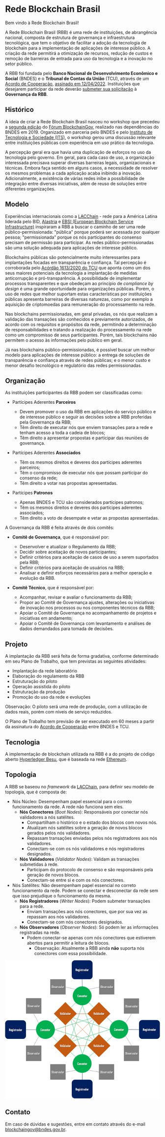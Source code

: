 # Rede Blockchain Brasil

Bem vindo à Rede Blockchain Brasil!

A Rede Blockchain Brasil (RBB) é uma rede de instituições, de abrangência nacional, composta de estrutura de governança e infraestrutura tecnológica, que tem o objetivo de facilitar a adoção da tecnologia de blockchain para a implementação de aplicações de interesse público. A criação da rede permitirá a otimização de recursos, redução de custos e remoção de barreiras de entrada para uso da tecnologia e a inovação no setor público.

A RBB foi fundada pelo **Banco Nacional de Desenvolvimento Econômico e Social** (BNDES) e o **Tribunal de Contas da União** (TCU), através de um [Acordo de Cooperação](documentos/ACT_TCU_BNDES_RBB.pdf), [assinado em 12/04/2022](https://www.in.gov.br/web/dou/-/extrato-do-acordo-de-cooperacao-n-d-121.2.0014.22-393697725). Instituições que desejarem participar da rede deverão [submeter sua solicitação](roteiro_adesao.md) à **Governança da RBB**.

## Histórico

A ideia de criar a Rede Blockchain Brasil nasceu no workshop que precedeu a [segunda edição](https://www.bndes.gov.br/wps/portal/site/home/conhecimento/seminarios/II-forum-blockchaingov) do [Fórum BlockchainGov](https://itsrio.org/pt/projetos/blockchaingov/), realizado nas dependências do BNDES em 2019. Organizado em parceria pelo BNDES e pelo [Instituto de Tecnologia e Sociedade (ITS)](https://itsrio.org/), o workshop gerou uma discussão relevante entre instituições públicas com experiência em uso prático da tecnologia.

A percepção geral era que havia uma duplicação de esforços no uso da tecnologia pelo governo. Em geral, para cada caso de uso, a organização interessada precisava superar diversas barreiras legais, organizacionais e técnicas. Embora faça sentido em alguns casos, a necessidade de resolver os mesmos problemas a cada aplicação acaba inibindo a inovação. Adicionalmente, a existência de várias redes inibe a possibilidade de integração entre diversas iniciativas, além de reuso de soluções entre diferentes organizações.

## Modelo

Experiências internacionais como a [LACChain](https://www.lacchain.net) - rede para a América Latina liderada pelo BID, [Alastria](https://alastria.io/) e [EBSI (European Blockchain Service Infrastructure)](https://ec.europa.eu/digital-building-blocks/wikis/display/EBSI/Home) inspiraram a RBB a buscar o caminho de ser uma rede público-permissionada: "pública" porque poderá ser acessada por qualquer pessoa; "permissionada" porque os nós participantes do consenso precisam de permissão para participar. As redes público-permissionadas são uma solução adequada para aplicações de interesse público.

Blockchains públicas são potencialmente muito interessantes para implantações focadas em transparência e confiança. Tal percepção é corroborada pelo [Acórdão 1613/2020 do TCU](https://pesquisa.apps.tcu.gov.br/#/redireciona/acordao-completo/%22ACORDAO-COMPLETO-2406748%22) que aponta como um dos seus maiores potenciais da tecnologia a implantação de medidas anticorrupção e pró-transparência. A possibilidade de implementar processos transparentes e que obedeçam ao princípio de _compliance by design_ é uma grande oportunidade para organizações públicas. Porém, o uso de redes que melhor suportam estas características por instituições públicas apresenta barreiras de diversas naturezas, como por exemplo a aquisição de criptomoedas para remuneração do processamento na rede.

Nas blockchains permissionadas, em geral privadas, os nós que realizam a validação das transações são conhecidos e previamente autorizados, de acordo com os requisitos e propósitos da rede, permitindo a determinação de responsabilidades e tratando a realização do processamento na rede como um compromisso de seus participantes. Porém, tais blockchains não permitem o acesso às informações pelo público em geral.

Já nas blockchains público-permissionadas, é possível buscar um melhor modelo para aplicações de interesse público: a entrega de soluções de transparência e confiança através de redes públicas; e o menor custo e menor desafio tecnológico e regulatório das redes permissionadas.

## Organização

As instituições participantes da RBB podem ser classificadas como:

- Partícipes Aderentes **Parceiros**
  - Devem promover o uso da RBB em aplicações do serviço público e de interesse público e seguir as decisões sobre a RBB proferidas pela Governança da RBB;
  - Têm direito de executar nós que enviem transações para a rede e tenham acesso a toda a cadeia de blocos;
  - Têm direito a apresentar propostas e participar das reuniões de governança.

- Partícipes Aderentes **Associados**
  - Têm os mesmos direitos e deveres dos partícipes aderentes parceiros;
  - Têm o compromisso de executar nós que possam participar do consenso da rede;
  - Têm direito a votar nas propostas apresentadas.

- Partícipes **Patronos**
  - Apenas BNDES e TCU são considerados partícipes patronos;
  - Têm os mesmos direitos e deveres dos partícipes aderentes associados;
  - Têm direito a voto de desempate e vetar as propostas apresentadas.

A Governança da RBB é feita através de dois comitês:

- **Comitê de Governança**, que é responsável por:
  - Desenvolver e atualizar o Regulamento da RBB;
  - Decidir sobre aceitação de novos participantes;
  - Definir critérios para aceitação de casos de uso a serem suportados pela RBB;
  - Definir critérios para aceitação de usuários na RBB;
  - Analisar e definir esforços necessários para a melhor operação e evolução da RBB.

- **Comitê Técnico**, que é responsável por:
  - Acompanhar, revisar e avaliar o funcionamento da RBB;
  - Propor ao Comitê de Governança ajustes, alterações ou iniciativas de inovação nos processos ou nos componentes técnicos da RBB;
  - Apoiar o Comitê de Governança no acompanhamento de projetos e iniciativas em andamento;
  - Apoiar o Comitê de Governança com levantamento e análises de dados demandados para tomada de decisões.

## Projeto

A implantação da RBB será feita de forma gradativa, conforme determinado em seu Plano de Trabalho, que tem previstas as seguintes atividades:

- Implantação da rede laboratório
- Elaboração do regulamento da RBB
- Estruturação do piloto
- Operação assistida do piloto
- Estruturação da produção
- Promoção do uso da rede e evoluções

Observação: O piloto será uma rede de produção, com a utilização de dados reais, porém com níveis de serviço reduzidos.

O Plano de Trabalho tem previsão de ser executado em 60 meses a partir da assinatura do [Acordo de Cooperação](documentos/ACT_TCU_BNDES_RBB.pdf) entre BNDES e TCU.

## Tecnologia

A implementação de blockchain utilizada na RBB é a do projeto de código aberto [Hyperledger Besu](https://besu.hyperledger.org), que é baseada na rede [Ethereum](https://ethereum.org).

## Topologia

A RBB se baseou no *framework* da [LACChain](https://www.lacchain.net), para definir seu modelo de topologia, que é composta de:

- Nós Núcleo: Desempenham papel essencial para o correto funcionamento da rede. A rede não funciona sem eles.
  - **Nós Conectores** (*Boot Nodes*): Responsáveis por conectar nós validadores a nós satélites.
    - Compartilham o histórico e o estado dos blocos com novos nós.
    - Atualizam nós satélites sobre a geração de novos blocos gerados pelos nós validadores.
    - Repassam transações enviadas pelos nós registradores aos nós validadores.
    - Conectam-se com os nós validadores e nós registradores designados.
  - **Nós Validadores** (*Validator Nodes*): Validam as transações submetidas à rede.
    - Participam do protocolo de consenso e são responsáveis pela geração de novos blocos.
    - Conectam-se entre si e com os nós conectores.
- Nós Satélites: Não desempenham papel essencial no correto funcionamento da rede. Podem se conectar e desconectar da rede sem que isso prejudique o funcionamento da mesma.
  - **Nós Registradores** (*Writer Nodes*): Podem submeter transações para a rede.
    - Enviam transações aos nós conectores, que por sua vez as repassam aos nós validadores.
    - Conectam-se com nós conectores designados.
  - **Nós Observadores** (*Observer Nodes*): Só podem ler as informações registradas na rede.
    - Podem conectar-se apenas com nós conectores que estiverem abertos para permitir a leitura de blocos.
      - Observação: Atualmente a RBB ainda **não** suporta nós conectores com essa possibilidade.

![Topologia da RBB](imagens/Topologia_RBB.png "Topologia da RBB")

## Contato
Em caso de dúvidas e sugestões, entre em contato através do e-mail [blockchaingov@bndes.gov.br](#).
